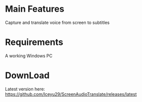 # Main Features
Capture and translate voice from screen to subtitles

# Requirements
A working Windows PC

# DownLoad
Latest version here: https://github.com/Iceyu29/ScreenAudioTranslate/releases/latest